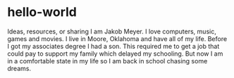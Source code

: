 # hello-world
Ideas, resources, or sharing
I am Jakob Meyer. I love computers, music, games and movies. I live in Moore, Oklahoma and have all of my life. Before I got my associates degree I had a son. This required me to get a job that could pay to support my family which delayed my schooling. But now I am in a comfortable state in my life so I am back in school chasing some dreams. 
